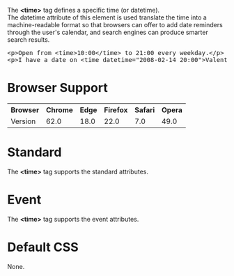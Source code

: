 The <b>&lt;time&gt;</b> tag defines a specific time (or datetime).
<br>
The datetime attribute of this element is used translate the time into a machine-readable format so that browsers can offer to add date reminders through the user's calendar, and search engines can produce smarter search results.
<pre>
&lt;p&gt;Open from &lt;time&gt;10:00&lt;/time&gt; to <time>21:00</time> every weekday.&lt;/p&gt;
&lt;p&gt;I have a date on &lt;time datetime="2008-02-14 20:00"&gt;Valentines day&lt;/time&gt;.&lt;/p&gt;
</pre>
<h1>Browser Support</h1>
<table class="ws-table-all notranslate">
  <tr>
    <th>Browser</th>
    <th>Chrome</th>
    <th>Edge</th>
    <th>Firefox</th>
    <th>Safari</th>
    <th>Opera</th>
  </tr>
  <tr>
    <td>Version</td>
    <td>62.0</td>
    <td>18.0</td>
    <td>22.0</td>
    <td>7.0</td>
    <td>49.0</td>
  </tr>
</table>
<h1>Standard</h1>
The <b>&lt;time&gt;</b> tag supports the standard attributes.
<h1>Event</h1>
The <b>&lt;time&gt;</b> tag supports the event attributes.
<h1>Default CSS</h1>
None.
